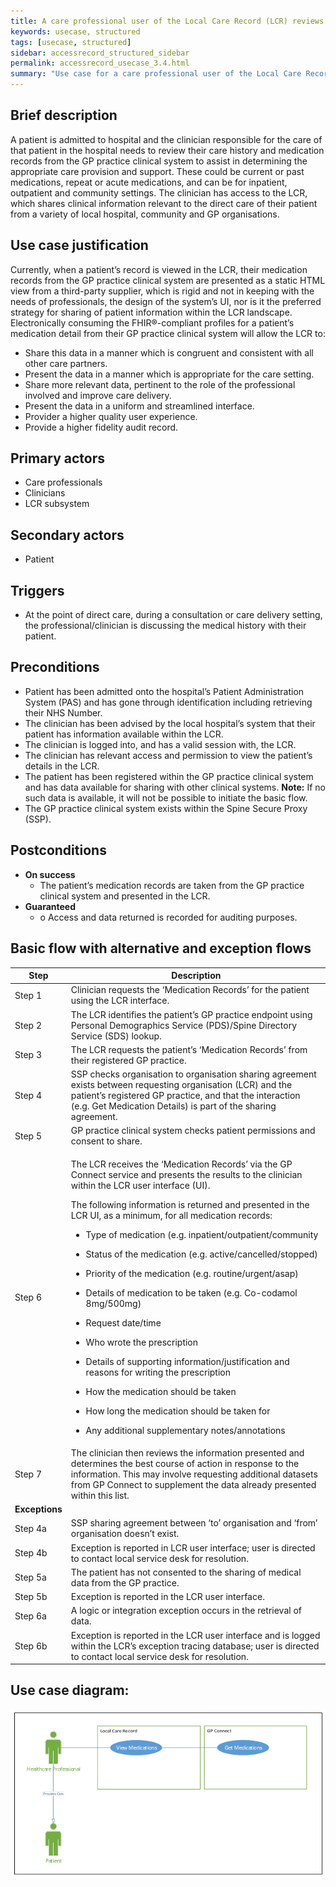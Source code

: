 ```yaml
---
title: A care professional user of the Local Care Record (LCR) reviews a patient’s GP practice medication information
keywords: usecase, structured
tags: [usecase, structured] 
sidebar: accessrecord_structured_sidebar
permalink: accessrecord_usecase_3.4.html
summary: "Use case for a care professional user of the Local Care Record reviews a patient’s GP practice medication information"
---
```


## Brief description
A patient is admitted to hospital and the clinician responsible for the care of that patient in the hospital needs to review their care history and medication records from the GP practice clinical system to assist in determining the appropriate care provision and support. These could be current or past medications, repeat or acute medications, and can be for inpatient, outpatient and community settings. The clinician has access to the LCR, which shares clinical information relevant to the direct care of their patient from a variety of local hospital, community and GP organisations.

## Use case justification
Currently, when a patient’s record is viewed in the LCR, their medication records from the GP practice clinical system are presented as a static HTML view from a third-party supplier, which is rigid and not in keeping with the needs of professionals, the design of the system’s UI, nor is it the preferred strategy for sharing of patient information within the LCR landscape. Electronically consuming the FHIR®-compliant profiles for a patient’s medication detail from their GP practice clinical system will allow the LCR to:

-   Share this data in a manner which is congruent and consistent with all other care partners.
-   Present the data in a manner which is appropriate for the care setting.
-   Share more relevant data, pertinent to the role of the professional involved and improve care delivery.
-   Present the data in a uniform and streamlined interface.
-   Provider a higher quality user experience.
-   Provide a higher fidelity audit record.

## Primary actors
-   Care professionals
-   Clinicians
-   LCR subsystem

## Secondary actors
-   Patient

## Triggers
-   At the point of direct care, during a consultation or care delivery setting, the professional/clinician is discussing the medical history with their patient.

## Preconditions
-   Patient has been admitted onto the hospital’s Patient Administration System (PAS) and has gone through identification including retrieving their NHS Number.
-   The clinician has been advised by the local hospital’s system that their patient has information available within the LCR.
-   The clinician is logged into, and has a valid session with, the LCR.
-   The clinician has relevant access and permission to view the patient’s details in the LCR.
-   The patient has been registered within the GP practice clinical system and has data available for sharing with other clinical systems. **Note:** If no such data is available, it will not be possible to initiate the basic flow.
-   The GP practice clinical system exists within the Spine Secure Proxy (SSP).

## Postconditions

-   **On success**
    - The patient’s medication records are taken from the GP practice clinical system and presented in the LCR.
-   **Guaranteed**
    - o	Access and data returned is recorded for auditing purposes.

## Basic flow with alternative and exception flows

<table>
<thead>
<tr class="header">
<th>Step</th>
<th>Description</th>
</tr>
</thead>
<tbody>
<tr class="odd">
<td>Step 1</td>
<td>Clinician requests the ‘Medication Records’ for the patient using the LCR interface.</td>
</tr>
<tr class="even">
<td>Step 2</td>
<td>The LCR identifies the patient’s GP practice endpoint using Personal Demographics Service (PDS)/Spine Directory Service (SDS) lookup.</td>
</tr>
<tr class="odd">
<td>Step 3</td>
<td>The LCR requests the patient’s ‘Medication Records’ from their registered GP practice.</td>
</tr>
<tr class="even">
<td>Step 4</td>
<td>SSP checks organisation to organisation sharing agreement exists between requesting organisation (LCR) and the patient’s registered GP practice, and that the interaction (e.g. Get Medication Details) is part of the sharing agreement.</td>
</tr>
<tr class="odd">
<td>Step 5</td>
<td>GP practice clinical system checks patient permissions and consent to share.</td>
</tr>
<tr class="even">
<td>Step 6</td>
<td><p>The LCR receives the ‘Medication Records’ via the GP Connect service and presents the results to the clinician within the LCR user interface (UI).</p>
<p>The following information is returned and presented in the LCR UI, as a minimum, for all medication records:</p>
<ul>
<li><p>Type of medication (e.g. inpatient/outpatient/community</p></li>
<li><p>Status of the medication (e.g. active/cancelled/stopped)</p></li>
<li><p>Priority of the medication (e.g. routine/urgent/asap)</p></li>
<li><p>Details of medication to be taken (e.g. Co-codamol 8mg/500mg)</p></li>
<li><p>Request date/time</p></li>
<li><p>Who wrote the prescription</p></li>
<li><p>Details of supporting information/justification and reasons for writing the prescription</p></li>
<li><p>How the medication should be taken</p></li>
<li><p>How long the medication should be taken for</p></li>
<li><p>Any additional supplementary notes/annotations</p></li>
</ul></td>
</tr>
<tr class="odd">
<td>Step 7</td>
<td>The clinician then reviews the information presented and determines the best course of action in response to the information. This may involve requesting additional datasets from GP Connect to supplement the data already presented within this list.</td>
</tr>
<tr class="even">
<td><strong>Exceptions </strong></td>
<td></td>
</tr>
<tr class="odd">
<td>Step 4a</td>
<td>SSP sharing agreement between ‘to’ organisation and ‘from’ organisation doesn’t exist.</td>
</tr>
<tr class="even">
<td>Step 4b</td>
<td>Exception is reported in LCR user interface; user is directed to contact local service desk for resolution.</td>
</tr>
<tr class="odd">
<td>Step 5a</td>
<td>The patient has not consented to the sharing of medical data from the GP practice.</td>
</tr>
<tr class="even">
<td>Step 5b</td>
<td>Exception is reported in the LCR user interface.</td>
</tr>
<tr class="odd">
<td>Step 6a</td>
<td>A logic or integration exception occurs in the retrieval of data.</td>
</tr>
<tr class="even">
<td>Step 6b</td>
<td>Exception is reported in the LCR user interface and is logged within the LCR’s exception tracing database; user is directed to contact local service desk for resolution.</td>
</tr>
</tbody>
</table>

## Use case diagram:

<img src="images/access_structured/3.4diagram1.png"/>
